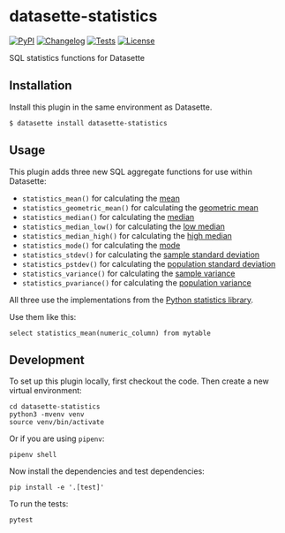 # datasette-statistics

[![PyPI](https://img.shields.io/pypi/v/datasette-statistics.svg)](https://pypi.org/project/datasette-statistics/)
[![Changelog](https://img.shields.io/github/v/release/simonw/datasette-statistics?include_prereleases&label=changelog)](https://github.com/simonw/datasette-statistics/releases)
[![Tests](https://github.com/simonw/datasette-statistics/workflows/Test/badge.svg)](https://github.com/simonw/datasette-statistics/actions?query=workflow%3ATest)
[![License](https://img.shields.io/badge/license-Apache%202.0-blue.svg)](https://github.com/simonw/datasette-statistics/blob/main/LICENSE)

SQL statistics functions for Datasette

## Installation

Install this plugin in the same environment as Datasette.

    $ datasette install datasette-statistics

## Usage

This plugin adds three new SQL aggregate functions for use within Datasette:

- `statistics_mean()` for calculating the [mean](https://docs.python.org/3/library/statistics.html#statistics.mean)
- `statistics_geometric_mean()` for calculating the [geometric mean](https://docs.python.org/3/library/statistics.html#statistics.geometric_mean)
- `statistics_median()` for calculating the [median](https://docs.python.org/3/library/statistics.html#statistics.median)
- `statistics_median_low()` for calculating the [low median](https://docs.python.org/3/library/statistics.html#statistics.median_low)
- `statistics_median_high()` for calculating the [high median](https://docs.python.org/3/library/statistics.html#statistics.median_high)
- `statistics_mode()` for calculating the [mode](https://docs.python.org/3/library/statistics.html#statistics.mode)
- `statistics_stdev()` for calculating the [sample standard deviation](https://docs.python.org/3/library/statistics.html#statistics.stdev)
- `statistics_pstdev()` for calculating the [population standard deviation](https://docs.python.org/3/library/statistics.html#statistics.pstdev)
- `statistics_variance()` for calculating the [sample variance](https://docs.python.org/3/library/statistics.html#statistics.variance)
- `statistics_pvariance()` for calculating the [population variance](https://docs.python.org/3/library/statistics.html#statistics.pvariance)

All three use the implementations from the [Python statistics library](https://docs.python.org/3/library/statistics.html).

Use them like this:

    select statistics_mean(numeric_column) from mytable

## Development

To set up this plugin locally, first checkout the code. Then create a new virtual environment:

    cd datasette-statistics
    python3 -mvenv venv
    source venv/bin/activate

Or if you are using `pipenv`:

    pipenv shell

Now install the dependencies and test dependencies:

    pip install -e '.[test]'

To run the tests:

    pytest
